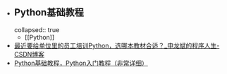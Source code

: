 - ## Python基础教程
  collapsed:: true
	- [[Python]]
- [最近要给单位里的员工培训Python，选哪本教材合适？_申龙斌的程序人生-CSDN博客](https://blog.csdn.net/slofslb/article/details/122535986?spm=1001.2014.3001.5501)
- [Python基础教程，Python入门教程（非常详细）](http://c.biancheng.net/python/)